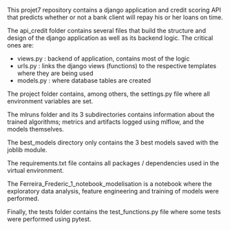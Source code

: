 This projet7 repository contains a django application and credit scoring API that predicts whether or not a bank client will repay his or her loans on time. 

The api_credit folder contains several files that build the structure and design of the django application as well as its backend logic. The critical ones are: 
 - views.py : backend of application, contains most of the logic
 - urls.py : links the django views (functions) to the respective templates where they are being used
 - models.py : where database tables are created

The project folder contains, among others, the settings.py file where all environment variables are set.

The mlruns folder and its 3 subdirectories contains information about the trained algorithms; metrics and artifacts logged using mlflow, and the models themselves.

The best_models directory only contains the 3 best models saved with the joblib module.

The requirements.txt file contains all packages / dependencies used in the virtual environment.

The Ferreira_Frederic_1_notebook_modelisation is a notebook where the exploratory data analysis, feature engineering and training of models were performed.

Finally, the tests folder contains the test_functions.py file where some tests were performed using pytest.





